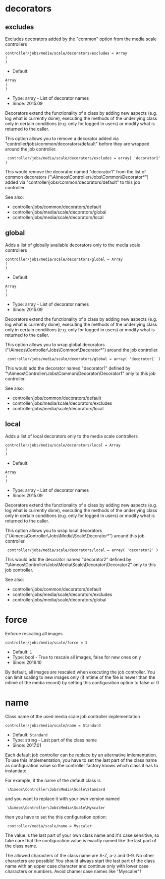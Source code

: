 
# decorators
## excludes

Excludes decorators added by the "common" option from the media scale controllers

```
controller/jobs/media/scale/decorators/excludes = Array
(
)
```

* Default: 
```
Array
(
)
```
* Type: array - List of decorator names
* Since: 2015.09

Decorators extend the functionality of a class by adding new aspects
(e.g. log what is currently done), executing the methods of the underlying
class only in certain conditions (e.g. only for logged in users) or
modify what is returned to the caller.

This option allows you to remove a decorator added via
"controller/jobs/common/decorators/default" before they are wrapped
around the job controller.

```
 controller/jobs/media/scale/decorators/excludes = array( 'decorator1' )
```

This would remove the decorator named "decorator1" from the list of
common decorators ("\Aimeos\Controller\Jobs\Common\Decorator\*") added via
"controller/jobs/common/decorators/default" to this job controller.

See also:

* controller/jobs/common/decorators/default
* controller/jobs/media/scale/decorators/global
* controller/jobs/media/scale/decorators/local

## global

Adds a list of globally available decorators only to the media scale controllers

```
controller/jobs/media/scale/decorators/global = Array
(
)
```

* Default: 
```
Array
(
)
```
* Type: array - List of decorator names
* Since: 2015.09

Decorators extend the functionality of a class by adding new aspects
(e.g. log what is currently done), executing the methods of the underlying
class only in certain conditions (e.g. only for logged in users) or
modify what is returned to the caller.

This option allows you to wrap global decorators
("\Aimeos\Controller\Jobs\Common\Decorator\*") around the job controller.

```
 controller/jobs/media/scale/decorators/global = array( 'decorator1' )
```

This would add the decorator named "decorator1" defined by
"\Aimeos\Controller\Jobs\Common\Decorator\Decorator1" only to this job controller.

See also:

* controller/jobs/common/decorators/default
* controller/jobs/media/scale/decorators/excludes
* controller/jobs/media/scale/decorators/local

## local

Adds a list of local decorators only to the media scale controllers

```
controller/jobs/media/scale/decorators/local = Array
(
)
```

* Default: 
```
Array
(
)
```
* Type: array - List of decorator names
* Since: 2015.09

Decorators extend the functionality of a class by adding new aspects
(e.g. log what is currently done), executing the methods of the underlying
class only in certain conditions (e.g. only for logged in users) or
modify what is returned to the caller.

This option allows you to wrap local decorators
("\Aimeos\Controller\Jobs\Media\Scale\Decorator\*") around this job controller.

```
 controller/jobs/media/scale/decorators/local = array( 'decorator2' )
```

This would add the decorator named "decorator2" defined by
"\Aimeos\Controller\Jobs\Media\Scale\Decorator\Decorator2" only to this job
controller.

See also:

* controller/jobs/common/decorators/default
* controller/jobs/media/scale/decorators/excludes
* controller/jobs/media/scale/decorators/global

# force

Enforce rescaling all images

```
controller/jobs/media/scale/force = 1
```

* Default: `1`
* Type: bool - True to rescale all images, false for new ones only
* Since: 2019.10

By default, all images are rescaled when executing the job controller.
You can limit scaling to new images only (if mtime of the file is newer
than the mtime of the media record) by setting this configuration option
to false or 0


# name

Class name of the used media scale job controller implementation

```
controller/jobs/media/scale/name = Standard
```

* Default: `Standard`
* Type: string - Last part of the class name
* Since: 2017.01

Each default job controller can be replace by an alternative imlementation.
To use this implementation, you have to set the last part of the class
name as configuration value so the controller factory knows which class it
has to instantiate.

For example, if the name of the default class is

```
 \Aimeos\Controller\Jobs\Media\Scale\Standard
```

and you want to replace it with your own version named

```
 \Aimeos\Controller\Jobs\Media\Scale\Myscaler
```

then you have to set the this configuration option:

```
 controller/media/scale/name = Myscaler
```

The value is the last part of your own class name and it's case sensitive,
so take care that the configuration value is exactly named like the last
part of the class name.

The allowed characters of the class name are A-Z, a-z and 0-9. No other
characters are possible! You should always start the last part of the class
name with an upper case character and continue only with lower case characters
or numbers. Avoid chamel case names like "Myscaler"!
